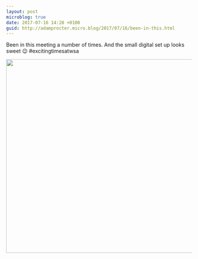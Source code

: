 ```yaml
---
layout: post
microblog: true
date: 2017-07-16 14:28 +0100
guid: http://adamprocter.micro.blog/2017/07/16/been-in-this.html
---
```

Been in this meeting a number of times. And the small digital set up looks sweet 😉 #excitingtimesatwsa

<img src="http://adamprocter.micro.blog/uploads/2017/beeaa26e6e.jpg" width="600" height="525" />

